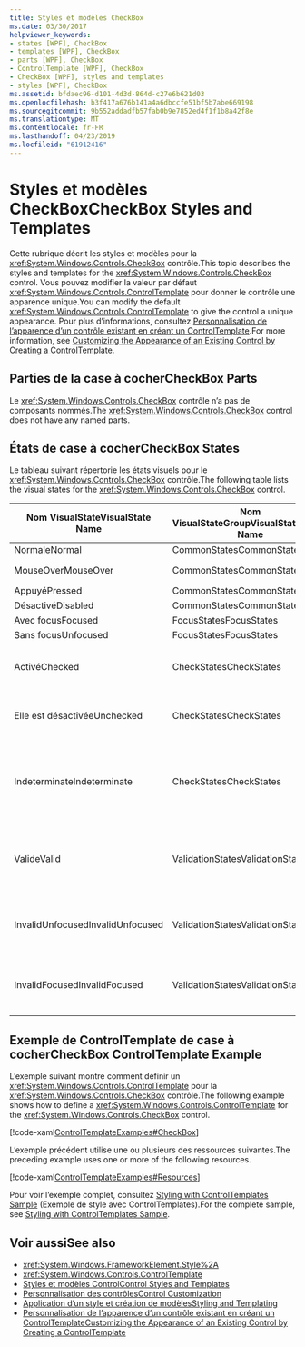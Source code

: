 ```yaml
---
title: Styles et modèles CheckBox
ms.date: 03/30/2017
helpviewer_keywords:
- states [WPF], CheckBox
- templates [WPF], CheckBox
- parts [WPF], CheckBox
- ControlTemplate [WPF], CheckBox
- CheckBox [WPF], styles and templates
- styles [WPF], CheckBox
ms.assetid: bfdaec96-d101-4d3d-864d-c27e6b621d03
ms.openlocfilehash: b3f417a676b141a4a6dbccfe51bf5b7abe669198
ms.sourcegitcommit: 9b552addadfb57fab0b9e7852ed4f1f1b8a42f8e
ms.translationtype: MT
ms.contentlocale: fr-FR
ms.lasthandoff: 04/23/2019
ms.locfileid: "61912416"
---
```

# <a name="checkbox-styles-and-templates"></a><span data-ttu-id="048dd-102">Styles et modèles CheckBox</span><span class="sxs-lookup"><span data-stu-id="048dd-102">CheckBox Styles and Templates</span></span>
<span data-ttu-id="048dd-103">Cette rubrique décrit les styles et modèles pour la <xref:System.Windows.Controls.CheckBox> contrôle.</span><span class="sxs-lookup"><span data-stu-id="048dd-103">This topic describes the styles and templates for the <xref:System.Windows.Controls.CheckBox> control.</span></span> <span data-ttu-id="048dd-104">Vous pouvez modifier la valeur par défaut <xref:System.Windows.Controls.ControlTemplate> pour donner le contrôle une apparence unique.</span><span class="sxs-lookup"><span data-stu-id="048dd-104">You can modify the default <xref:System.Windows.Controls.ControlTemplate> to give the control a unique appearance.</span></span> <span data-ttu-id="048dd-105">Pour plus d’informations, consultez [Personnalisation de l’apparence d’un contrôle existant en créant un ControlTemplate](customizing-the-appearance-of-an-existing-control.md).</span><span class="sxs-lookup"><span data-stu-id="048dd-105">For more information, see [Customizing the Appearance of an Existing Control by Creating a ControlTemplate](customizing-the-appearance-of-an-existing-control.md).</span></span>  
  
## <a name="checkbox-parts"></a><span data-ttu-id="048dd-106">Parties de la case à cocher</span><span class="sxs-lookup"><span data-stu-id="048dd-106">CheckBox Parts</span></span>  
 <span data-ttu-id="048dd-107">Le <xref:System.Windows.Controls.CheckBox> contrôle n’a pas de composants nommés.</span><span class="sxs-lookup"><span data-stu-id="048dd-107">The <xref:System.Windows.Controls.CheckBox> control does not have any named parts.</span></span>  
  
## <a name="checkbox-states"></a><span data-ttu-id="048dd-108">États de case à cocher</span><span class="sxs-lookup"><span data-stu-id="048dd-108">CheckBox States</span></span>  
 <span data-ttu-id="048dd-109">Le tableau suivant répertorie les états visuels pour le <xref:System.Windows.Controls.CheckBox> contrôle.</span><span class="sxs-lookup"><span data-stu-id="048dd-109">The following table lists the visual states for the <xref:System.Windows.Controls.CheckBox> control.</span></span>  
  
|<span data-ttu-id="048dd-110">Nom VisualState</span><span class="sxs-lookup"><span data-stu-id="048dd-110">VisualState Name</span></span>|<span data-ttu-id="048dd-111">Nom VisualStateGroup</span><span class="sxs-lookup"><span data-stu-id="048dd-111">VisualStateGroup Name</span></span>|<span data-ttu-id="048dd-112">Description</span><span class="sxs-lookup"><span data-stu-id="048dd-112">Description</span></span>|  
|----------------------|---------------------------|-----------------|  
|<span data-ttu-id="048dd-113">Normale</span><span class="sxs-lookup"><span data-stu-id="048dd-113">Normal</span></span>|<span data-ttu-id="048dd-114">CommonStates</span><span class="sxs-lookup"><span data-stu-id="048dd-114">CommonStates</span></span>|<span data-ttu-id="048dd-115">État par défaut.</span><span class="sxs-lookup"><span data-stu-id="048dd-115">The default state.</span></span>|  
|<span data-ttu-id="048dd-116">MouseOver</span><span class="sxs-lookup"><span data-stu-id="048dd-116">MouseOver</span></span>|<span data-ttu-id="048dd-117">CommonStates</span><span class="sxs-lookup"><span data-stu-id="048dd-117">CommonStates</span></span>|<span data-ttu-id="048dd-118">Le pointeur de la souris est positionné sur le contrôle.</span><span class="sxs-lookup"><span data-stu-id="048dd-118">The mouse pointer is positioned over the control.</span></span>|  
|<span data-ttu-id="048dd-119">Appuyé</span><span class="sxs-lookup"><span data-stu-id="048dd-119">Pressed</span></span>|<span data-ttu-id="048dd-120">CommonStates</span><span class="sxs-lookup"><span data-stu-id="048dd-120">CommonStates</span></span>|<span data-ttu-id="048dd-121">Le contrôle est enfoncé.</span><span class="sxs-lookup"><span data-stu-id="048dd-121">The control is pressed.</span></span>|  
|<span data-ttu-id="048dd-122">Désactivé</span><span class="sxs-lookup"><span data-stu-id="048dd-122">Disabled</span></span>|<span data-ttu-id="048dd-123">CommonStates</span><span class="sxs-lookup"><span data-stu-id="048dd-123">CommonStates</span></span>|<span data-ttu-id="048dd-124">Le contrôle est désactivé.</span><span class="sxs-lookup"><span data-stu-id="048dd-124">The control is disabled.</span></span>|  
|<span data-ttu-id="048dd-125">Avec focus</span><span class="sxs-lookup"><span data-stu-id="048dd-125">Focused</span></span>|<span data-ttu-id="048dd-126">FocusStates</span><span class="sxs-lookup"><span data-stu-id="048dd-126">FocusStates</span></span>|<span data-ttu-id="048dd-127">Le contrôle a le focus.</span><span class="sxs-lookup"><span data-stu-id="048dd-127">The control has focus.</span></span>|  
|<span data-ttu-id="048dd-128">Sans focus</span><span class="sxs-lookup"><span data-stu-id="048dd-128">Unfocused</span></span>|<span data-ttu-id="048dd-129">FocusStates</span><span class="sxs-lookup"><span data-stu-id="048dd-129">FocusStates</span></span>|<span data-ttu-id="048dd-130">Le contrôle n’a pas le focus.</span><span class="sxs-lookup"><span data-stu-id="048dd-130">The control does not have focus.</span></span>|  
|<span data-ttu-id="048dd-131">Activé</span><span class="sxs-lookup"><span data-stu-id="048dd-131">Checked</span></span>|<span data-ttu-id="048dd-132">CheckStates</span><span class="sxs-lookup"><span data-stu-id="048dd-132">CheckStates</span></span>|<span data-ttu-id="048dd-133"><xref:System.Windows.Controls.Primitives.ToggleButton.IsChecked%2A> a la valeur `true`.</span><span class="sxs-lookup"><span data-stu-id="048dd-133"><xref:System.Windows.Controls.Primitives.ToggleButton.IsChecked%2A> is `true`.</span></span>|  
|<span data-ttu-id="048dd-134">Elle est désactivée</span><span class="sxs-lookup"><span data-stu-id="048dd-134">Unchecked</span></span>|<span data-ttu-id="048dd-135">CheckStates</span><span class="sxs-lookup"><span data-stu-id="048dd-135">CheckStates</span></span>|<span data-ttu-id="048dd-136"><xref:System.Windows.Controls.Primitives.ToggleButton.IsChecked%2A> a la valeur `false`.</span><span class="sxs-lookup"><span data-stu-id="048dd-136"><xref:System.Windows.Controls.Primitives.ToggleButton.IsChecked%2A> is `false`.</span></span>|  
|<span data-ttu-id="048dd-137">Indeterminate</span><span class="sxs-lookup"><span data-stu-id="048dd-137">Indeterminate</span></span>|<span data-ttu-id="048dd-138">CheckStates</span><span class="sxs-lookup"><span data-stu-id="048dd-138">CheckStates</span></span>|<span data-ttu-id="048dd-139"><xref:System.Windows.Controls.Primitives.ToggleButton.IsThreeState%2A> est `true`, et <xref:System.Windows.Controls.Primitives.ToggleButton.IsChecked%2A> est `null`.</span><span class="sxs-lookup"><span data-stu-id="048dd-139"><xref:System.Windows.Controls.Primitives.ToggleButton.IsThreeState%2A> is `true`, and <xref:System.Windows.Controls.Primitives.ToggleButton.IsChecked%2A> is `null`.</span></span>|  
|<span data-ttu-id="048dd-140">Valide</span><span class="sxs-lookup"><span data-stu-id="048dd-140">Valid</span></span>|<span data-ttu-id="048dd-141">ValidationStates</span><span class="sxs-lookup"><span data-stu-id="048dd-141">ValidationStates</span></span>|<span data-ttu-id="048dd-142">Le contrôle utilise le <xref:System.Windows.Controls.Validation> classe et le <xref:System.Windows.Controls.Validation.HasError%2A?displayProperty=nameWithType> propriété jointe est `false`.</span><span class="sxs-lookup"><span data-stu-id="048dd-142">The control uses the <xref:System.Windows.Controls.Validation> class and the <xref:System.Windows.Controls.Validation.HasError%2A?displayProperty=nameWithType> attached property is `false`.</span></span>|  
|<span data-ttu-id="048dd-143">InvalidUnfocused</span><span class="sxs-lookup"><span data-stu-id="048dd-143">InvalidUnfocused</span></span>|<span data-ttu-id="048dd-144">ValidationStates</span><span class="sxs-lookup"><span data-stu-id="048dd-144">ValidationStates</span></span>|<span data-ttu-id="048dd-145">Le <xref:System.Windows.Controls.Validation.HasError%2A?displayProperty=nameWithType> propriété jointe est `true` a le contrôle a le focus.</span><span class="sxs-lookup"><span data-stu-id="048dd-145">The <xref:System.Windows.Controls.Validation.HasError%2A?displayProperty=nameWithType> attached property is `true` has the control has focus.</span></span>|  
|<span data-ttu-id="048dd-146">InvalidFocused</span><span class="sxs-lookup"><span data-stu-id="048dd-146">InvalidFocused</span></span>|<span data-ttu-id="048dd-147">ValidationStates</span><span class="sxs-lookup"><span data-stu-id="048dd-147">ValidationStates</span></span>|<span data-ttu-id="048dd-148">Le <xref:System.Windows.Controls.Validation.HasError%2A?displayProperty=nameWithType> propriété jointe est `true` a le contrôle n’a pas le focus.</span><span class="sxs-lookup"><span data-stu-id="048dd-148">The <xref:System.Windows.Controls.Validation.HasError%2A?displayProperty=nameWithType> attached property is `true` has the control does not have focus.</span></span>|  
  
## <a name="checkbox-controltemplate-example"></a><span data-ttu-id="048dd-149">Exemple de ControlTemplate de case à cocher</span><span class="sxs-lookup"><span data-stu-id="048dd-149">CheckBox ControlTemplate Example</span></span>  
 <span data-ttu-id="048dd-150">L’exemple suivant montre comment définir un <xref:System.Windows.Controls.ControlTemplate> pour la <xref:System.Windows.Controls.CheckBox> contrôle.</span><span class="sxs-lookup"><span data-stu-id="048dd-150">The following example shows how to define a <xref:System.Windows.Controls.ControlTemplate> for the <xref:System.Windows.Controls.CheckBox> control.</span></span>  
  
 [!code-xaml[ControlTemplateExamples#CheckBox](~/samples/snippets/csharp/VS_Snippets_Wpf/ControlTemplateExamples/CS/resources/checkbox.xaml#checkbox)]  
  
 <span data-ttu-id="048dd-151">L’exemple précédent utilise une ou plusieurs des ressources suivantes.</span><span class="sxs-lookup"><span data-stu-id="048dd-151">The preceding example uses one or more of the following resources.</span></span>  
  
 [!code-xaml[ControlTemplateExamples#Resources](~/samples/snippets/csharp/VS_Snippets_Wpf/ControlTemplateExamples/CS/resources/shared.xaml#resources)]  
  
 <span data-ttu-id="048dd-152">Pour voir l’exemple complet, consultez [Styling with ControlTemplates Sample](https://github.com/Microsoft/WPF-Samples/tree/master/Styles%20&%20Templates/IntroToStylingAndTemplating) (Exemple de style avec ControlTemplates).</span><span class="sxs-lookup"><span data-stu-id="048dd-152">For the complete sample, see [Styling with ControlTemplates Sample](https://github.com/Microsoft/WPF-Samples/tree/master/Styles%20&%20Templates/IntroToStylingAndTemplating).</span></span>  
  
## <a name="see-also"></a><span data-ttu-id="048dd-153">Voir aussi</span><span class="sxs-lookup"><span data-stu-id="048dd-153">See also</span></span>

- <xref:System.Windows.FrameworkElement.Style%2A>
- <xref:System.Windows.Controls.ControlTemplate>
- [<span data-ttu-id="048dd-154">Styles et modèles Control</span><span class="sxs-lookup"><span data-stu-id="048dd-154">Control Styles and Templates</span></span>](control-styles-and-templates.md)
- [<span data-ttu-id="048dd-155">Personnalisation des contrôles</span><span class="sxs-lookup"><span data-stu-id="048dd-155">Control Customization</span></span>](control-customization.md)
- [<span data-ttu-id="048dd-156">Application d’un style et création de modèles</span><span class="sxs-lookup"><span data-stu-id="048dd-156">Styling and Templating</span></span>](styling-and-templating.md)
- [<span data-ttu-id="048dd-157">Personnalisation de l’apparence d’un contrôle existant en créant un ControlTemplate</span><span class="sxs-lookup"><span data-stu-id="048dd-157">Customizing the Appearance of an Existing Control by Creating a ControlTemplate</span></span>](customizing-the-appearance-of-an-existing-control.md)
